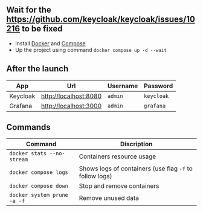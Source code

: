 ## Wait for the https://github.com/keycloak/keycloak/issues/10216 to be fixed

- Install [Docker](https://docs.docker.com/engine/install/) and [Compose](https://docs.docker.com/compose/cli-command/)
- Up the project using command `docker compose up -d --wait`

## After the launch

| App | Url | Username | Password 
|-|-|-|-
| Keycloak | [http://localhost:8080](http://localhost:8080) | `admin` | `keycloak`
| Grafana | [http://localhost:3000](http://localhost:3000) | `admin` | `grafana`

## Commands

| Command | Discription
|-|-
| `docker stats --no-stream` | Containers resource usage
| `docker compose logs` | Shows logs of containers (use flag `-f` to follow logs)
| `docker compose down` | Stop and remove containers
| `docker system prune -a -f` | Remove unused data
